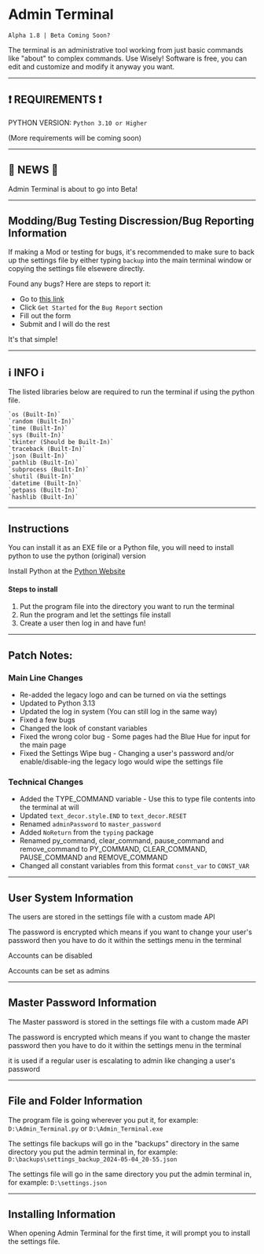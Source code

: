 # Admin Terminal 

`Alpha 1.8 | Beta Coming Soon?`

The terminal is an administrative tool working from just basic commands like "about" to complex commands. Use Wisely! Software is free, you can edit and customize and modify it anyway you want.

---

## ❗ REQUIREMENTS ❗

PYTHON VERSION: `Python 3.10 or Higher`

(More requirements will be coming soon)

---

## 📰 NEWS 📰

Admin Terminal is about to go into Beta!

---

## Modding/Bug Testing Discression/Bug Reporting Information

If making a Mod or testing for bugs, it's recommended to make sure to back up the settings file by either typing `backup` into the main terminal window or copying the settings file elsewere directly.

Found any bugs? Here are steps to report it:
-    Go to [this link](https://github.com/Gh053d413x/Admin_Terminal/issues/new/choose)
-    Click `Get Started` for the `Bug Report` section
-    Fill out the form
-    Submit and I will do the rest

It's that simple!

---

## ℹ️ INFO ℹ️

The listed libraries below are required to run the terminal if using the python file.

    `os (Built-In)`
    `random (Built-In)`
    `time (Built-In)`
    `sys (Built-In)`
    `tkinter (Should be Built-In)`
    `traceback (Built-In)`
    `json (Built-In)`
    `pathlib (Built-In)`
    `subprocess (Built-In)`
    `shutil (Built-In)`
    `datetime (Built-In)`
    `getpass (Built-In)`
    `hashlib (Built-In)`

---

## Instructions

You can install it as an EXE file or a Python file, you will need to install python to use the python (original) version

Install Python at the [Python Website](https://www.python.org)

#### Steps to install

1. Put the program file into the directory you want to run the terminal
2. Run the program and let the settings file install
3. Create a user then log in and have fun!

---

## Patch Notes:

### Main Line Changes
-   Re-added the legacy logo and can be turned on via the settings
-   Updated to Python 3.13
-   Updated the log in system (You can still log in the same way)
-   Fixed a few bugs
-   Changed the look of constant variables
-   Fixed the wrong color bug - Some pages had the Blue Hue for input for the main page
-   Fixed the Settings Wipe bug - Changing a user's password and/or enable/disable-ing the legacy logo would wipe the settings file

### Technical Changes
-   Added the TYPE_COMMAND variable - Use this to type file contents into the terminal at will
-   Updated `text_decor.style.END` to `text_decor.RESET`
-   Renamed `adminPassword` to `master_password`
-   Added `NoReturn` from the `typing` package
-   Renamed py_command, clear_command, pause_command and remove_command to PY_COMMAND, CLEAR_COMMAND, PAUSE_COMMAND and REMOVE_COMMAND
-   Changed all constant variables from this format `const_var` to `CONST_VAR`


---

## User System Information

The users are stored in the settings file with a custom made API

The password is encrypted which means if you want to change your user's password then you have to do it within the settings menu in the terminal

Accounts can be disabled

Accounts can be set as admins

---

## Master Password Information

The Master password is stored in the settings file with a custom made API

The password is encrypted which means if you want to change the master password then you have to do it within the settings menu in the terminal

it is used if a regular user is escalating to admin like changing a user's password

---
## File and Folder Information

The program file is going wherever you put it, for example: `D:\Admin_Terminal.py` or `D:\Admin_Terminal.exe`

The settings file backups will go in the "backups" directory in the same directory you put the admin terminal in, for example: `D:\backups\settings_backup_2024-05-04_20-55.json`

The settings file will go in the same directory you put the admin terminal in, for example: `D:\settings.json`

---

## Installing Information

When opening Admin Terminal for the first time, it will prompt you to install the settings file.
